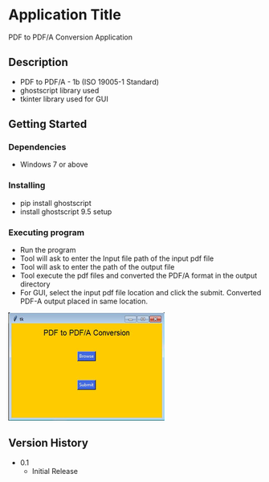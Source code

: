 # Application Title

PDF to PDF/A Conversion Application

## Description

* PDF to PDF/A - 1b (ISO 19005-1 Standard)
* ghostscript library used
* tkinter library used for GUI

## Getting Started

### Dependencies

* Windows 7 or above

### Installing

* pip install ghostscript
* install ghostscript 9.5 setup

### Executing program

* Run the program
* Tool will ask to enter the Input file path of the input pdf file
* Tool will ask to enter the path of the output file
* Tool execute the pdf files and converted the PDF/A format in the output directory
* For GUI, select the input pdf file location and click the submit. Converted PDF-A output placed in same location.
<p><img src="https://github.com/Rajasekaran85/Python-PDF-A-Conversion/blob/main/pdf-a.jpg"/></p>

## Version History

* 0.1
    * Initial Release
